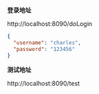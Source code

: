 **登录地址**

http://localhost:8090/doLogin

```json
{
  "username": "charles",
  "password": "123456"
}
```
**测试地址** 

http://localhost:8090/test